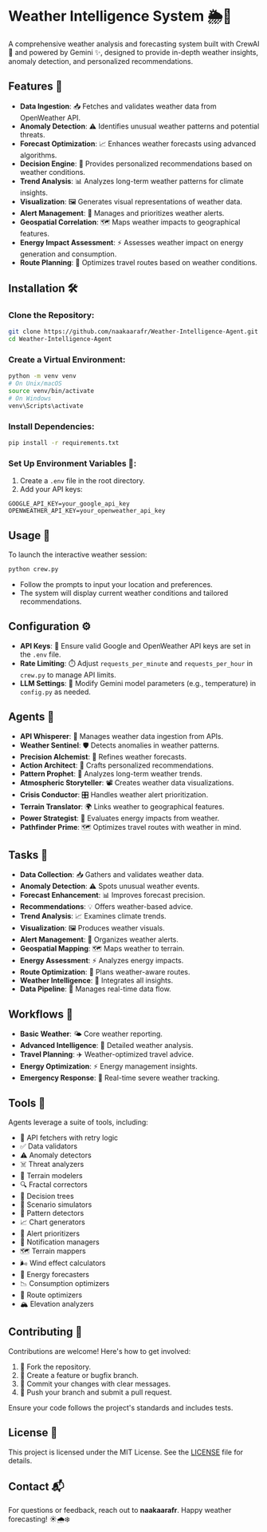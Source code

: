 # Weather Intelligence System 🌦️🧠

A comprehensive weather analysis and forecasting system built with CrewAI 🤖 and powered by Gemini ✨, designed to provide in-depth weather insights, anomaly detection, and personalized recommendations.

## Features 🌟

* **Data Ingestion**: 📥 Fetches and validates weather data from OpenWeather API.
* **Anomaly Detection**: ⚠️ Identifies unusual weather patterns and potential threats.
* **Forecast Optimization**: 📈 Enhances weather forecasts using advanced algorithms.
* **Decision Engine**: 🧠 Provides personalized recommendations based on weather conditions.
* **Trend Analysis**: 📊 Analyzes long-term weather patterns for climate insights.
* **Visualization**: 🖼️ Generates visual representations of weather data.
* **Alert Management**: 🚨 Manages and prioritizes weather alerts.
* **Geospatial Correlation**: 🗺️ Maps weather impacts to geographical features.
* **Energy Impact Assessment**: ⚡ Assesses weather impact on energy generation and consumption.
* **Route Planning**: 🧭 Optimizes travel routes based on weather conditions.

## Installation 🛠️

### Clone the Repository:

```bash
git clone https://github.com/naakaarafr/Weather-Intelligence-Agent.git
cd Weather-Intelligence-Agent
```

### Create a Virtual Environment:

```bash
python -m venv venv
# On Unix/macOS
source venv/bin/activate
# On Windows
venv\Scripts\activate
```

### Install Dependencies:

```bash
pip install -r requirements.txt
```

### Set Up Environment Variables 🔐:

1. Create a `.env` file in the root directory.
2. Add your API keys:

```env
GOOGLE_API_KEY=your_google_api_key
OPENWEATHER_API_KEY=your_openweather_api_key
```

## Usage 🚀

To launch the interactive weather session:

```bash
python crew.py
```

* Follow the prompts to input your location and preferences.
* The system will display current weather conditions and tailored recommendations.

## Configuration ⚙️

* **API Keys**: 🔑 Ensure valid Google and OpenWeather API keys are set in the `.env` file.
* **Rate Limiting**: ⏱️ Adjust `requests_per_minute` and `requests_per_hour` in `crew.py` to manage API limits.
* **LLM Settings**: 🧪 Modify Gemini model parameters (e.g., temperature) in `config.py` as needed.

## Agents 🤖

* **API Whisperer**: 📡 Manages weather data ingestion from APIs.
* **Weather Sentinel**: 🛡️ Detects anomalies in weather patterns.
* **Precision Alchemist**: 🧪 Refines weather forecasts.
* **Action Architect**: 🧱 Crafts personalized recommendations.
* **Pattern Prophet**: 🔮 Analyzes long-term weather trends.
* **Atmospheric Storyteller**: 📽️ Creates weather data visualizations.
* **Crisis Conductor**: 🎛️ Handles weather alert prioritization.
* **Terrain Translator**: 🌍 Links weather to geographical features.
* **Power Strategist**: 🔋 Evaluates energy impacts from weather.
* **Pathfinder Prime**: 🗺️ Optimizes travel routes with weather in mind.

## Tasks 📌

* **Data Collection**: 📥 Gathers and validates weather data.
* **Anomaly Detection**: ⚠️ Spots unusual weather events.
* **Forecast Enhancement**: 📊 Improves forecast precision.
* **Recommendations**: 💡 Offers weather-based advice.
* **Trend Analysis**: 📈 Examines climate trends.
* **Visualization**: 🖼️ Produces weather visuals.
* **Alert Management**: 🚨 Organizes weather alerts.
* **Geospatial Mapping**: 🗺️ Maps weather to terrain.
* **Energy Assessment**: ⚡ Analyzes energy impacts.
* **Route Optimization**: 🧭 Plans weather-aware routes.
* **Weather Intelligence**: 🧠 Integrates all insights.
* **Data Pipeline**: 🔄 Manages real-time data flow.

## Workflows 🔄

* **Basic Weather**: 🌤️ Core weather reporting.
* **Advanced Intelligence**: 🧠 Detailed weather analysis.
* **Travel Planning**: ✈️ Weather-optimized travel advice.
* **Energy Optimization**: ⚡ Energy management insights.
* **Emergency Response**: 🚨 Real-time severe weather tracking.

## Tools 🧰

Agents leverage a suite of tools, including:

* 🔁 API fetchers with retry logic
* ✅ Data validators
* ⚠️ Anomaly detectors
* ☠️ Threat analyzers
* 🌄 Terrain modelers
* 🔍 Fractal correctors
* 🌳 Decision trees
* 🧪 Scenario simulators
* 🔎 Pattern detectors
* 📈 Chart generators
* 🚨 Alert prioritizers
* 📲 Notification managers
* 🗺️ Terrain mappers
* 🌬️ Wind effect calculators
* 🔋 Energy forecasters
* 📉 Consumption optimizers
* 🧭 Route optimizers
* 🏔️ Elevation analyzers

## Contributing 🤝

Contributions are welcome! Here's how to get involved:

1. 🍴 Fork the repository.
2. 🌿 Create a feature or bugfix branch.
3. 💬 Commit your changes with clear messages.
4. 🚀 Push your branch and submit a pull request.

Ensure your code follows the project's standards and includes tests.

## License 📄

This project is licensed under the MIT License. See the [LICENSE](LICENSE) file for details.

## Contact 📬

For questions or feedback, reach out to **naakaarafr**. Happy weather forecasting! ☀️🌧️❄️
